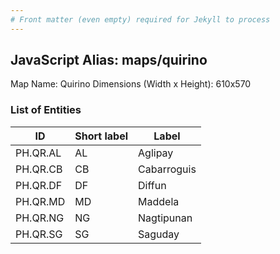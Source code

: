```yaml
---
# Front matter (even empty) required for Jekyll to process
---
```


## JavaScript Alias: maps/quirino

Map Name: Quirino
Dimensions (Width x Height): 610x570





### List of Entities

ID | Short label | Label
---|---|---|
PH.QR.AL | AL | Aglipay
PH.QR.CB | CB | Cabarroguis
PH.QR.DF | DF | Diffun
PH.QR.MD | MD | Maddela
PH.QR.NG | NG | Nagtipunan
PH.QR.SG | SG | Saguday
